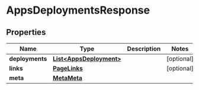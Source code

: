 

# AppsDeploymentsResponse


## Properties

| Name | Type | Description | Notes |
|------------ | ------------- | ------------- | -------------|
|**deployments** | [**List&lt;AppsDeployment&gt;**](AppsDeployment.md) |  |  [optional] |
|**links** | [**PageLinks**](PageLinks.md) |  |  [optional] |
|**meta** | [**MetaMeta**](MetaMeta.md) |  |  |



